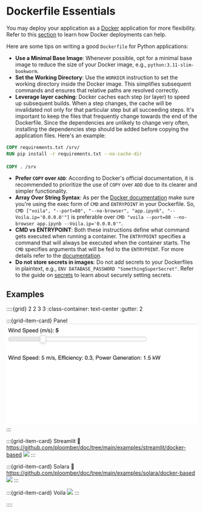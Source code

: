 # Dockerfile Essentials

You may deploy your application as a [Docker](../apps/docker.md) application for more flexibility. Refer to this [section](../faq/faq.md#customize-deployment) to learn how Docker deployments can help.

Here are some tips on writing a good `Dockerfile` for Python applications:

* **Use a Minimal Base Image**: Whenever possible, opt for a minimal base image to reduce the size of your Docker image, e.g., `python:3.11-slim-bookworm`.
* **Set the Working Directory**: Use the `WORKDIR` instruction to set the working directory inside the Docker image. This simplifies subsequent commands and ensures that relative paths are resolved correctly.
* **Leverage layer caching**: Docker caches each step (or layer) to speed up subsequent builds. When a step changes, the cache will be invalidated not only for that particular step but all succeeding steps. It's important to keep the files that frequently change towards the end of the Dockerfile. Since the dependencies are unlikely to change very often, installing the dependencies step should be added before copying the application files. Here's an example:

```Dockerfile
COPY requirements.txt /srv/
RUN pip install -r requirements.txt --no-cache-dir

COPY . /srv
```
* **Prefer `COPY` over `ADD`**: According to Docker's official documentation, it is recommended to prioritize the use of `COPY` over `ADD` due to its clearer and simpler functionality.
* **Array Over String Syntax**: As per the [Docker documentation](https://docs.docker.com/compose/faq/#why-do-my-services-take-10-seconds-to-recreate-or-stop) make sure you're using the exec form of `CMD` and `ENTRYPOINT` in your Dockerfile. So, `CMD ["voila", "--port=80", "--no-browser", "app.ipynb", "--Voila.ip='0.0.0.0'"]` is preferable over `CMD "voila --port=80 --no-browser app.ipynb --Voila.ip='0.0.0.0'"`.
* **CMD vs ENTRYPOINT**: Both these instructions define what command gets executed when running a container. The `ENTRYPOINT` specifies a command that will always be executed when the container starts. The `CMD` specifies arguments that will be fed to the `ENTRYPOINT`. For more details refer to the [documentation](https://docs.docker.com/reference/dockerfile/#understand-how-cmd-and-entrypoint-interact).
* **Do not store secrets in images**: Do not add secrets to your Dockerfiles in plaintext, e.g., `ENV DATABASE_PASSWORD "SomethingSuperSecret"`. Refer to the guide on [secrets](./secrets.md) to learn about securely setting secrets.

## Examples

::::{grid} 2 2 3 3
:class-container: text-center
:gutter: 2

:::{grid-item-card} Panel
[![](../../examples/panel/docker-based/screenshot.webp)](https://github.com/ploomber/doc/tree/main/examples/panel/docker-based)
:::

:::{grid-item-card} Streamlit
:link: https://github.com/ploomber/doc/tree/main/examples/streamlit/docker-based
![](https://github.com/ploomber/doc/raw/main/examples/streamlit/docker-based/screenshot.webp)
:::

:::{grid-item-card} Solara
:link: https://github.com/ploomber/doc/tree/main/examples/solara/docker-based
![](https://github.com/ploomber/doc/raw/main/examples/solara/docker-based/screenshot.webp)
:::

:::{grid-item-card} Voila
[![](../../examples/voila/voila/docker-based/screenshot.webp)](https://github.com/ploomber/doc/tree/main/examples/voila/docker-based)
:::


::::
